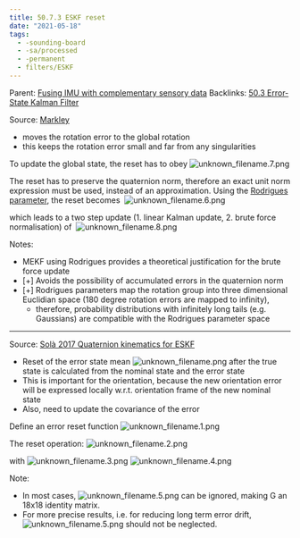 ```yaml
---
title: 50.7.3 ESKF reset
date: "2021-05-18"
tags:
  - -sounding-board
  - -sa/processed
  - -permanent
  - filters/ESKF
---
```


Parent: [Fusing IMU with complementary sensory data](fusing-imu-with-complementary-sensory-data.md)
Backlinks: [50.3 Error-State Kalman Filter](50.3-error-state-kalman-filter.md)

Source: [Markley](markley.md)

*   moves the rotation error to the global rotation
*   this keeps the rotation error small and far from any singularities

To update the global state, the reset has to obey
![unknown_filename.7.png](./_resources/50.7.3_ESKF_reset.resources/unknown_filename.7.png)

The reset has to preserve the quaternion norm, therefore an exact unit norm expression must be used, instead of an approximation.
Using the [Rodrigues parameter](math/rotations/gibbs-rodrigues-parameter.md), the reset becomes 
![unknown_filename.6.png](./_resources/50.7.3_ESKF_reset.resources/unknown_filename.6.png)

which leads to a two step update (1. linear Kalman update, 2. brute force normalisation) of 
![unknown_filename.8.png](./_resources/50.7.3_ESKF_reset.resources/unknown_filename.8.png)

Notes:

*   MEKF using Rodrigues provides a theoretical justification for the brute force update
*   \[+\] Avoids the possibility of accumulated errors in the quaternion norm
*   \[+\] Rodrigues parameters map the rotation group into three dimensional Euclidian space (180 degree rotation errors are mapped to infinity),
    *   therefore, probability distributions with infinitely long tails (e.g. Gaussians) are compatible with the Rodrigues parameter space

* * *

Source: [Solà 2017 Quaternion kinematics for ESKF](solà-2017-quaternion-kinematics-for-eskf.md)

*   Reset of the error state mean ![unknown_filename.png](./_resources/50.7.3_ESKF_reset.resources/unknown_filename.png) after the true state is calculated from the nominal state and the error state
*   This is important for the orientation, because the new orientation error will be expressed locally w.r.t. orientation frame of the new nominal state
*   Also, need to update the covariance of the error

Define an error reset function ![unknown_filename.1.png](./_resources/50.7.3_ESKF_reset.resources/unknown_filename.1.png)

The reset operation:
![unknown_filename.2.png](./_resources/50.7.3_ESKF_reset.resources/unknown_filename.2.png)

with
![unknown_filename.3.png](./_resources/50.7.3_ESKF_reset.resources/unknown_filename.3.png) ![unknown_filename.4.png](./_resources/50.7.3_ESKF_reset.resources/unknown_filename.4.png)

Note:

*   In most cases, ![unknown_filename.5.png](./_resources/50.7.3_ESKF_reset.resources/unknown_filename.5.png) can be ignored, making G an 18x18 identity matrix.
*   For more precise results, i.e. for reducing long term error drift, ![unknown_filename.5.png](./_resources/50.7.3_ESKF_reset.resources/unknown_filename.5.png) should not be neglected.

